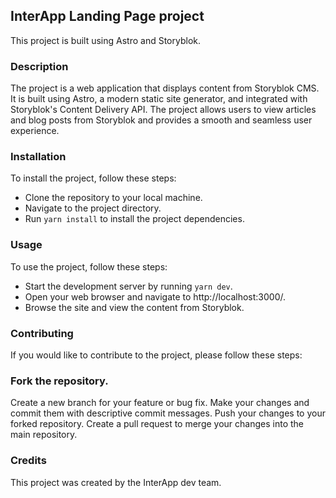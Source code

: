 ## InterApp Landing Page project

This project is built using Astro and Storyblok.

### Description

The project is a web application that displays content from Storyblok CMS. It is built using Astro, a modern static site generator, and integrated with Storyblok's Content Delivery API. The project allows users to view articles and blog posts from Storyblok and provides a smooth and seamless user experience.

### Installation

To install the project, follow these steps:

- Clone the repository to your local machine.
- Navigate to the project directory.
- Run `yarn install` to install the project dependencies.

### Usage

To use the project, follow these steps:

- Start the development server by running `yarn dev`.
- Open your web browser and navigate to http://localhost:3000/.
- Browse the site and view the content from Storyblok.

### Contributing

If you would like to contribute to the project, please follow these steps:

### Fork the repository.

Create a new branch for your feature or bug fix.
Make your changes and commit them with descriptive commit messages.
Push your changes to your forked repository.
Create a pull request to merge your changes into the main repository.

### Credits

This project was created by the InterApp dev team.
